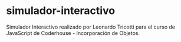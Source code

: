 # simulador-interactivo

Simulador Interactivo realizado por Leonardo Tricotti para el curso de JavaScript de Coderhouse - Incorporación de Objetos.

